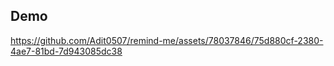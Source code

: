 ## Demo

https://github.com/Adit0507/remind-me/assets/78037846/75d880cf-2380-4ae7-81bd-7d943085dc38

